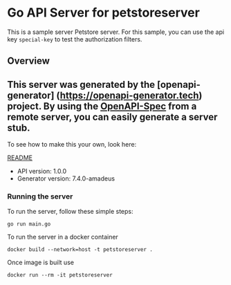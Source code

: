 # Go API Server for petstoreserver

This is a sample server Petstore server. For this sample, you can use the api key `special-key` to test the authorization filters.

## Overview
This server was generated by the [openapi-generator]
(https://openapi-generator.tech) project.
By using the [OpenAPI-Spec](https://github.com/OAI/OpenAPI-Specification) from a remote server, you can easily generate a server stub.
-

To see how to make this your own, look here:

[README](https://openapi-generator.tech)

- API version: 1.0.0
- Generator version: 7.4.0-amadeus


### Running the server
To run the server, follow these simple steps:

```
go run main.go
```

To run the server in a docker container
```
docker build --network=host -t petstoreserver .
```

Once image is built use
```
docker run --rm -it petstoreserver
```
